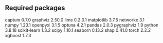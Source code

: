 ## Required packages

captum                    0.7.0 
graphviz                  2.50.0
lime                      0.2.0.1 
matplotlib                3.7.5
networkx                  3.1
numpy                     1.23.1
openpyxl                  3.1.5
optuna                    4.2.1
pandas                    2.0.3
pygraphviz                1.9
python                    3.8.18
scikit-learn              1.3.2
scipy                     1.10.1
seaborn                   0.13.2
shap                      0.41.0
torch                     2.2.2
xgboost                   1.7.3
